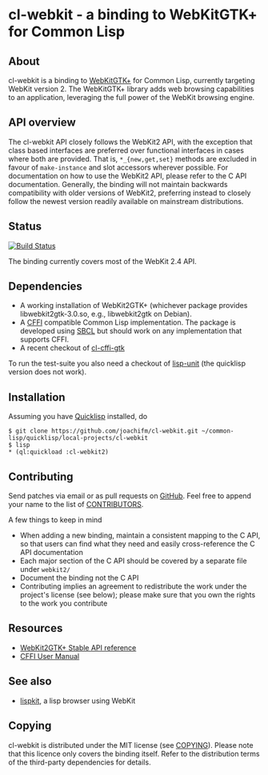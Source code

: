 # cl-webkit - a binding to WebKitGTK+ for Common Lisp

## About
cl-webkit is a binding to [WebKitGTK+] for Common Lisp, currently
targeting WebKit version 2.
The WebKitGTK+ library adds web browsing capabilities to an application,
leveraging the full power of the WebKit browsing engine.

[WebKitGTK+]: http://webkitgtk.org/

## API overview
The cl-webkit API closely follows the WebKit2 API, with the exception that
class based interfaces are preferred over functional interfaces in cases
where both are provided.
That is, `*_{new,get,set}` methods are excluded in favour of `make-instance`
and slot accessors wherever possible.
For documentation on how to use the WebKit2 API, please refer to the C API
documentation.
Generally, the binding will not maintain backwards compatibility with older
versions of WebKit2, preferring instead to closely follow the newest version
readily available on mainstream distributions.

## Status
[![Build Status](https://travis-ci.org/joachifm/cl-webkit.svg?branch=master)](https://travis-ci.org/joachifm/cl-webkit)

The binding currently covers most of the WebKit 2.4 API.

## Dependencies
- A working installation of WebKit2GTK+ (whichever
  package provides libwebkit2gtk-3.0.so, e.g.,
  libwebkit2gtk on Debian).
- A [CFFI] compatible Common Lisp implementation.
  The package is developed using [SBCL] but should work on any
  implementation that supports CFFI.
- A recent checkout of [cl-cffi-gtk]

To run the test-suite you also need a checkout of [lisp-unit]
(the quicklisp version does not work).

[CFFI]: http://common-lisp.net/project/cffi
[cl-cffi-gtk]: https://github.com/crategus/cl-cffi-gtk.git
[lisp-unit]: https://github.com/OdonataResearchLLC/lisp-unit.git
[SBCL]: http://sbcl.org

## Installation

Assuming you have [Quicklisp] installed, do

    $ git clone https://github.com/joachifm/cl-webkit.git ~/common-lisp/quicklisp/local-projects/cl-webkit
    $ lisp
    * (ql:quickload :cl-webkit2)

[Quicklisp]: http://quicklisp.org/

## Contributing
Send patches via email or as pull requests on [GitHub].
Feel free to append your name to the list of
[CONTRIBUTORS](https://github.com/joachifm/cl-webkit/blob/master/CONTRIBUTORS).

A few things to keep in mind

- When adding a new binding, maintain a consistent mapping to the
  C API, so that users can find what they need and easily cross-reference
  the C API documentation
- Each major section of the C API should be covered by a separate file under
  `webkit2/`
- Document the binding not the C API
- Contributing implies an agreement to redistribute the work under the
  project's license (see below); please make sure that you own the rights
  to the work you contribute

[GitHub]: https://github.com/joachifm/cl-webkit

## Resources
* [WebKit2GTK+ Stable API reference](http://webkitgtk.org/reference/webkit2gtk/stable/index.html)
* [CFFI User Manual](http://common-lisp.net/project/cffi/manual/html_node/index.html)

## See also
* [lispkit](https://github.com/AeroNotix/lispkit), a lisp browser using WebKit

## Copying
cl-webkit is distributed under the MIT license
(see [COPYING](https://github.com/joachifm/cl-webkit/blob/master/COPYING)).
Please note that this licence only covers the binding itself.
Refer to the distribution terms of the third-party dependencies for
details.
